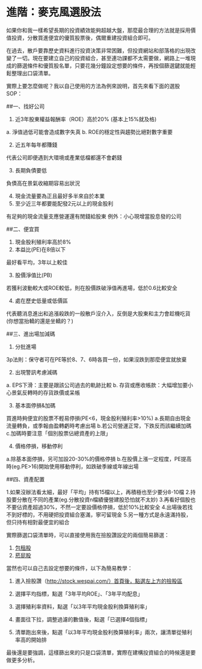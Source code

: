 # 進階：麥克風選股法


如果你和我一樣希望長期的投資績效能夠超越大盤，那麼最合理的方法就是採用價值投資，分散買進便宜的優質股票後，偶爾重建投資組合即可。

在過去，散戶要靠歷史資料進行投資決策非常困難，但投資網站和部落格的出現改變了一切。現在要建立自己的投資組合，甚至連功課都不太需要做，網路上一堆現成的篩選條件和優質股名單，只要花幾分鐘設定想要的條件，再按個篩選鍵就能輕鬆整理出口袋清單。

實際上要怎麼做呢？我以自己使用的方法為例來說明，首先來看下面的選股SOP：

##一、找好公司

1. 近3年股東權益報酬率（ROE）高於20% (基本上15%就及格)

a. 淨值過低可能會造成數字失真
b. ROE的穩定性與趨勢比絕對數字重要

2. 近五年每年都賺錢

代表公司即便遇到大環境或產業低檔都還不會虧錢

3. 長期負債要低

負債高在景氣收縮期容易出狀況

4. 現金流量要為正且最好多半來自於本業
5. 至少近三年都要能配發2元以上的現金股利

有足夠的現金流量支應營運還有閒錢給股東
例外：小心現增當股息發的公司

##二、便宜買

1. 現金股利殖利率高於8%
2. 本益比(PE)在8倍以下

最好看平均，3年以上較佳

3. 股價淨值比(PB)

若獲利波動較大或ROE較低，則在股價跌破淨值再進場，低於0.6比較安全

4. 處在歷史低量或低價區

代表聽消息進出和追漲殺跌的一般散戶沒介入，反倒是大股東和主力會趁機吃貨
(你想當抬轎的還是坐轎的？)

##三、進出場加減碼

1. 分批進場

3p法則：保守者可在PE等於8、7、6時各買一份，如果沒跌到那麼便宜就放棄

2. 出現警訊考慮減碼

a. EPS下滑：主要是跟該公司過去的軌跡比較
b. 存貨或應收帳款：大幅增加要小心景氣反轉時的存貨跌價或呆帳

3. 基本面停損&加碼

買進時夠便宜的股票不輕易停損(PE<6，現金股利殖利率>10%)
a.長期自由現金流量轉負，或季報由盈轉虧時考慮出場
b.若公司營運正常，下跌反而該繼續加碼
c.加碼時要注意「個別股票佔總資產的上限」

4. 價格停損，移動停利

a.除基本面停損，另可加設20-30%的價格停損
b.在股價上漲一定程度，PE提高時(eg.PE>16)開始使用移動停利，如跌破季線或年線出場

##四、資產配置

1.如果沒辦法看太細，最好「平均」持有15檔以上，再積極也至少要分8-10檔
2.持股要分散在不同的產業(eg.分散投資n檔績優營建股恐怕就不太妙)
3.再看好個股也不要佔資產超過30%，不然一定要設價格停損，低於10%比較安全
4.出場後若找不到好標的，不用硬把投資組合塞滿，寧可留現金
5.另一種方式是永遠滿持股，但只持有相對最便宜的組合

實際篩選口袋清單時，可以直接使用我在撿股讚設定的兩個簡易篩選：


1. [包租股](http://stock.wespai.com/p/5322)
2. [菸屁股](http://stock.wespai.com/p/17060)

當然也可以自己去設定想要的條件，以下為簡易教學：

1. 進入撿股讚（http://stock.wespai.com/）首頁後，點選左上方的撿股區

2. 選擇平均指標，點選「3年平均ROE」、「3年平均配息」

3. 選擇殖利率資料，點選「以3年平均現金股利換算殖利率」

4. 畫面往下拉，調整過濾的數值後，點選「已選擇4個指標」

5. 清單跑出來後，點選「以3年平均現金股利換算殖利率」兩次，讓清單從殖利率高的開始排


最後還是要強調，這樣篩出來的只是口袋清單，實際在建構投資組合的時候還是要做更多分析。
